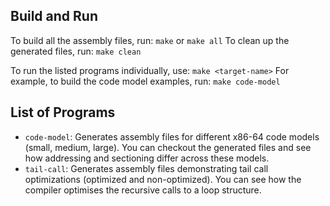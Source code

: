 ## Build and Run

To build all the assembly files, run: `make` or `make all`
To clean up the generated files, run: `make clean`

To run the listed programs individually, use: `make <target-name>`
For example, to build the code model examples, run: `make code-model`

## List of Programs

- `code-model`: Generates assembly files for different x86-64 code models (small, medium, large). You can checkout the generated files and see how addressing and sectioning differ across these models.
- `tail-call`: Generates assembly files demonstrating tail call optimizations (optimized and non-optimized). You can see how the compiler optimises the recursive calls to a loop structure.